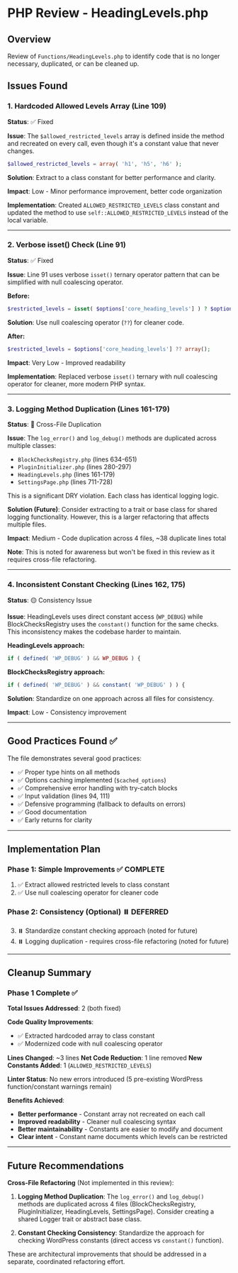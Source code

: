 # PHP Review - HeadingLevels.php

## Overview
Review of `Functions/HeadingLevels.php` to identify code that is no longer necessary, duplicated, or can be cleaned up.

## Issues Found

### 1. Hardcoded Allowed Levels Array (Line 109)
**Status**: ✅ Fixed

**Issue**: The `$allowed_restricted_levels` array is defined inside the method and recreated on every call, even though it's a constant value that never changes.

```php
$allowed_restricted_levels = array( 'h1', 'h5', 'h6' );
```

**Solution**: Extract to a class constant for better performance and clarity.

**Impact**: Low - Minor performance improvement, better code organization

**Implementation**: Created `ALLOWED_RESTRICTED_LEVELS` class constant and updated the method to use `self::ALLOWED_RESTRICTED_LEVELS` instead of the local variable.

---

### 2. Verbose isset() Check (Line 91)
**Status**: ✅ Fixed

**Issue**: Line 91 uses verbose `isset()` ternary operator pattern that can be simplified with null coalescing operator.

**Before:**
```php
$restricted_levels = isset( $options['core_heading_levels'] ) ? $options['core_heading_levels'] : array();
```

**Solution**: Use null coalescing operator (`??`) for cleaner code.

**After:**
```php
$restricted_levels = $options['core_heading_levels'] ?? array();
```

**Impact**: Very Low - Improved readability

**Implementation**: Replaced verbose `isset()` ternary with null coalescing operator for cleaner, more modern PHP syntax.

---

### 3. Logging Method Duplication (Lines 161-179)
**Status**: 🔴 Cross-File Duplication

**Issue**: The `log_error()` and `log_debug()` methods are duplicated across multiple classes:
- `BlockChecksRegistry.php` (lines 634-651)
- `PluginInitializer.php` (lines 280-297)
- `HeadingLevels.php` (lines 161-179)
- `SettingsPage.php` (lines 711-728)

This is a significant DRY violation. Each class has identical logging logic.

**Solution (Future)**: Consider extracting to a trait or base class for shared logging functionality. However, this is a larger refactoring that affects multiple files.

**Impact**: Medium - Code duplication across 4 files, ~38 duplicate lines total

**Note**: This is noted for awareness but won't be fixed in this review as it requires cross-file refactoring.

---

### 4. Inconsistent Constant Checking (Lines 162, 175)
**Status**: 🟡 Consistency Issue

**Issue**: HeadingLevels uses direct constant access (`WP_DEBUG`) while BlockChecksRegistry uses the `constant()` function for the same checks. This inconsistency makes the codebase harder to maintain.

**HeadingLevels approach:**
```php
if ( defined( 'WP_DEBUG' ) && WP_DEBUG ) {
```

**BlockChecksRegistry approach:**
```php
if ( defined( 'WP_DEBUG' ) && constant( 'WP_DEBUG' ) ) {
```

**Solution**: Standardize on one approach across all files for consistency.

**Impact**: Low - Consistency improvement

---

## Good Practices Found ✅

The file demonstrates several good practices:
- ✅ Proper type hints on all methods
- ✅ Options caching implemented (`$cached_options`)
- ✅ Comprehensive error handling with try-catch blocks
- ✅ Input validation (lines 94, 111)
- ✅ Defensive programming (fallback to defaults on errors)
- ✅ Good documentation
- ✅ Early returns for clarity

---

## Implementation Plan

### Phase 1: Simple Improvements ✅ COMPLETE
1. ✅ Extract allowed restricted levels to class constant
2. ✅ Use null coalescing operator for cleaner code

### Phase 2: Consistency (Optional) ⏸️ DEFERRED
3. ⏸️ Standardize constant checking approach (noted for future)
4. ⏸️ Logging duplication - requires cross-file refactoring (noted for future)

---

## Cleanup Summary

### Phase 1 Complete ✅

**Total Issues Addressed**: 2 (both fixed)

**Code Quality Improvements**:
- ✅ Extracted hardcoded array to class constant
- ✅ Modernized code with null coalescing operator

**Lines Changed**: ~3 lines
**Net Code Reduction**: 1 line removed
**New Constants Added**: 1 (`ALLOWED_RESTRICTED_LEVELS`)

**Linter Status**: No new errors introduced (5 pre-existing WordPress function/constant warnings remain)

**Benefits Achieved**:
- **Better performance** - Constant array not recreated on each call
- **Improved readability** - Cleaner null coalescing syntax
- **Better maintainability** - Constants are easier to modify and document
- **Clear intent** - Constant name documents which levels can be restricted

---

## Future Recommendations

**Cross-File Refactoring** (Not implemented in this review):

1. **Logging Method Duplication**: The `log_error()` and `log_debug()` methods are duplicated across 4 files (BlockChecksRegistry, PluginInitializer, HeadingLevels, SettingsPage). Consider creating a shared Logger trait or abstract base class.

2. **Constant Checking Consistency**: Standardize the approach for checking WordPress constants (direct access vs `constant()` function).

These are architectural improvements that should be addressed in a separate, coordinated refactoring effort.

